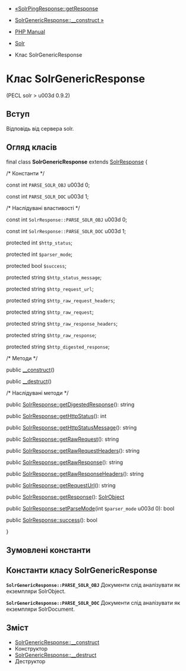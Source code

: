 - [«SolrPingResponse::getResponse](solrpingresponse.getresponse.md)
- [SolrGenericResponse::\_\_construct »](solrgenericresponse.construct.md)

- [PHP Manual](index.md)
- [Solr](book.solr.md)
- Клас SolrGenericResponse

# Клас SolrGenericResponse

(PECL solr \> u003d 0.9.2)

## Вступ

Відповідь від сервера solr.

## Огляд класів

final class **SolrGenericResponse** extends
[SolrResponse](class.solrresponse.md) {

/\* Константи \*/

const int `PARSE_SOLR_OBJ` u003d 0;

const int `PARSE_SOLR_DOC` u003d 1;

/\* Наслідувані властивості \*/

const int `SolrResponse::PARSE_SOLR_OBJ` u003d 0;

const int `SolrResponse::PARSE_SOLR_DOC` u003d 1;

protected int `$http_status`;

protected int `$parser_mode`;

protected bool `$success`;

protected string `$http_status_message`;

protected string `$http_request_url`;

protected string `$http_raw_request_headers`;

protected string `$http_raw_request`;

protected string `$http_raw_response_headers`;

protected string `$http_raw_response`;

protected string `$http_digested_response`;

/\* Методи \*/

public [\_\_construct](solrgenericresponse.construct.md)()

public [\_\_destruct](solrgenericresponse.destruct.md)()

/\* Наслідувані методи \*/

public
[SolrResponse::getDigestedResponse](solrresponse.getdigestedresponse.md)():
string

public [SolrResponse::getHttpStatus](solrresponse.gethttpstatus.md)():
int

public
[SolrResponse::getHttpStatusMessage](solrresponse.gethttpstatusmessage.md)():
string

public [SolrResponse::getRawRequest](solrresponse.getrawrequest.md)():
string

public
[SolrResponse::getRawRequestHeaders](solrresponse.getrawrequestheaders.md)():
string

public
[SolrResponse::getRawResponse](solrresponse.getrawresponse.md)():
string

public
[SolrResponse::getRawResponseHeaders](solrresponse.getrawresponseheaders.md)():
string

public [SolrResponse::getRequestUrl](solrresponse.getrequesturl.md)():
string

public [SolrResponse::getResponse](solrresponse.getresponse.md)():
[SolrObject](class.solrobject.md)

public [SolrResponse::setParseMode](solrresponse.setparsemode.md)(int
`$parser_mode` u003d 0): bool

public [SolrResponse::success](solrresponse.success.md)(): bool

}

## Зумовлені константи

## Константи класу SolrGenericResponse

**`SolrGenericResponse::PARSE_SOLR_OBJ`**
Документи слід аналізувати як екземпляри SolrObject.

**`SolrGenericResponse::PARSE_SOLR_DOC`**
Документи слід аналізувати як екземпляри SolrDocument.

## Зміст

- [SolrGenericResponse::\_\_construct](solrgenericresponse.construct.md)
- Конструктор
- [SolrGenericResponse::\_\_destruct](solrgenericresponse.destruct.md)
- Деструктор
